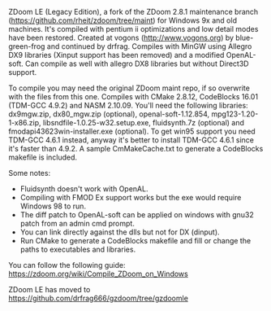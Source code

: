  ZDoom LE (Legacy Edition), a fork of the ZDoom 2.8.1 maintenance branch (https://github.com/rheit/zdoom/tree/maint)
for Windows 9x and old machines. It's compiled with pentium ii optimizations and low detail modes have been restored.
 Created at vogons (http://www.vogons.org) by blue-green-frog and continued by drfrag.
 Compiles with MinGW using Allegro DX9 libraries (Xinput support has been removed) and a modified OpenAL-soft.
 Can compile as well with allegro DX8 libraries but without Direct3D support.

 To compile you may need the original ZDoom maint repo, if so overwrite with the files from this one.
 Compiles with CMake 2.8.12, CodeBlocks 16.01 (TDM-GCC 4.9.2) and NASM 2.10.09. You'll need the following libraries:
dx9mgw.zip, dx80_mgw.zip (optional), openal-soft-1.12.854, mpg123-1.20-1-x86.zip, libsndfile-1.0.25-w32.setup.exe,
fluidsynth.7z (optional) and fmodapi43623win-installer.exe (optional).
 To get win95 support you need TDM-GCC 4.6.1 instead, anyway it's better to install TDM-GCC 4.6.1 since it's faster
than 4.9.2. A sample CmMakeCache.txt to generate a CodeBlocks makefile is included.
 
 Some notes:
 - Fluidsynth doesn't work with OpenAL.
 - Compiling with FMOD Ex support works but the exe would require Windows 98 to run.
 - The diff patch to OpenAL-soft can be applied on windows with gnu32 patch from an admin cmd prompt.
 - You can link directly against the dlls but not for DX (dinput).
 - Run CMake to generate a CodeBlocks makefile and fill or change the paths to executables and libraries.
 
 You can follow the following guide:
 https://zdoom.org/wiki/Compile_ZDoom_on_Windows
 
 ZDoom LE has moved to https://github.com/drfrag666/gzdoom/tree/gzdoomle
 